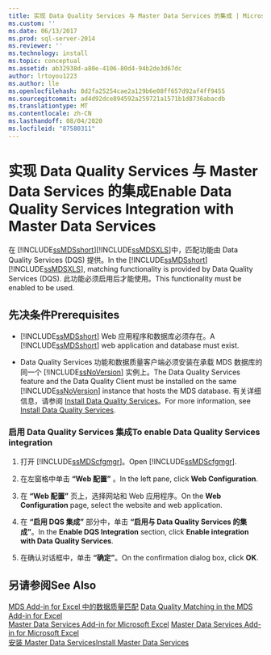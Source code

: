 ```yaml
---
title: 实现 Data Quality Services 与 Master Data Services 的集成 | Microsoft Docs
ms.custom: ''
ms.date: 06/13/2017
ms.prod: sql-server-2014
ms.reviewer: ''
ms.technology: install
ms.topic: conceptual
ms.assetid: ab32938d-a80e-4106-80d4-94b2de3d67dc
author: lrtoyou1223
ms.author: lle
ms.openlocfilehash: 8d2fa25254cae2a129b6e08ff657d92af4ff9455
ms.sourcegitcommit: ad4d92dce894592a259721a1571b1d8736abacdb
ms.translationtype: MT
ms.contentlocale: zh-CN
ms.lasthandoff: 08/04/2020
ms.locfileid: "87580311"
---
```

# <a name="enable-data-quality-services-integration-with-master-data-services"></a><span data-ttu-id="61431-102">实现 Data Quality Services 与 Master Data Services 的集成</span><span class="sxs-lookup"><span data-stu-id="61431-102">Enable Data Quality Services Integration with Master Data Services</span></span>
  <span data-ttu-id="61431-103">在 [!INCLUDE[ssMDSshort](../../includes/ssmdsshort-md.md)][!INCLUDE[ssMDSXLS](../../includes/ssmdsxls-md.md)]中，匹配功能由 Data Quality Services (DQS) 提供。</span><span class="sxs-lookup"><span data-stu-id="61431-103">In the [!INCLUDE[ssMDSshort](../../includes/ssmdsshort-md.md)][!INCLUDE[ssMDSXLS](../../includes/ssmdsxls-md.md)], matching functionality is provided by Data Quality Services (DQS).</span></span> <span data-ttu-id="61431-104">此功能必须启用后才能使用。</span><span class="sxs-lookup"><span data-stu-id="61431-104">This functionality must be enabled to be used.</span></span>  
  
## <a name="prerequisites"></a><span data-ttu-id="61431-105">先决条件</span><span class="sxs-lookup"><span data-stu-id="61431-105">Prerequisites</span></span>  
  
-   <span data-ttu-id="61431-106">[!INCLUDE[ssMDSshort](../../includes/ssmdsshort-md.md)] Web 应用程序和数据库必须存在。</span><span class="sxs-lookup"><span data-stu-id="61431-106">A [!INCLUDE[ssMDSshort](../../includes/ssmdsshort-md.md)] web application and database must exist.</span></span>  
  
-   <span data-ttu-id="61431-107">Data Quality Services 功能和数据质量客户端必须安装在承载 MDS 数据库的同一个 [!INCLUDE[ssNoVersion](../../includes/ssnoversion-md.md)] 实例上。</span><span class="sxs-lookup"><span data-stu-id="61431-107">The Data Quality Services feature and the Data Quality Client must be installed on the same [!INCLUDE[ssNoVersion](../../includes/ssnoversion-md.md)] instance that hosts the MDS database.</span></span> <span data-ttu-id="61431-108">有关详细信息，请参阅 [Install Data Quality Services](../../data-quality-services/install-windows/install-data-quality-services.md)。</span><span class="sxs-lookup"><span data-stu-id="61431-108">For more information, see [Install Data Quality Services](../../data-quality-services/install-windows/install-data-quality-services.md).</span></span>  
  
### <a name="to-enable-data-quality-services-integration"></a><span data-ttu-id="61431-109">启用 Data Quality Services 集成</span><span class="sxs-lookup"><span data-stu-id="61431-109">To enable Data Quality Services integration</span></span>  
  
1.  <span data-ttu-id="61431-110">打开 [!INCLUDE[ssMDScfgmgr](../../includes/ssmdscfgmgr-md.md)]。</span><span class="sxs-lookup"><span data-stu-id="61431-110">Open [!INCLUDE[ssMDScfgmgr](../../includes/ssmdscfgmgr-md.md)].</span></span>  
  
2.  <span data-ttu-id="61431-111">在左窗格中单击 **“Web 配置”** 。</span><span class="sxs-lookup"><span data-stu-id="61431-111">In the left pane, click **Web Configuration**.</span></span>  
  
3.  <span data-ttu-id="61431-112">在 **“Web 配置”** 页上，选择网站和 Web 应用程序。</span><span class="sxs-lookup"><span data-stu-id="61431-112">On the **Web Configuration** page, select the website and web application.</span></span>  
  
4.  <span data-ttu-id="61431-113">在 **“启用 DQS 集成”** 部分中，单击 **“启用与 Data Quality Services 的集成”**。</span><span class="sxs-lookup"><span data-stu-id="61431-113">In the **Enable DQS Integration** section, click **Enable integration with Data Quality Services**.</span></span>  
  
5.  <span data-ttu-id="61431-114">在确认对话框中，单击 **“确定”**。</span><span class="sxs-lookup"><span data-stu-id="61431-114">On the confirmation dialog box, click **OK**.</span></span>  
  
## <a name="see-also"></a><span data-ttu-id="61431-115">另请参阅</span><span class="sxs-lookup"><span data-stu-id="61431-115">See Also</span></span>  
 <span data-ttu-id="61431-116">[MDS Add-in for Excel 中的数据质量匹配](../microsoft-excel-add-in/data-quality-matching-in-the-mds-add-in-for-excel.md) </span><span class="sxs-lookup"><span data-stu-id="61431-116">[Data Quality Matching in the MDS Add-in for Excel](../microsoft-excel-add-in/data-quality-matching-in-the-mds-add-in-for-excel.md) </span></span>  
 <span data-ttu-id="61431-117">[Master Data Services Add-in for Microsoft Excel](../microsoft-excel-add-in/master-data-services-add-in-for-microsoft-excel.md) </span><span class="sxs-lookup"><span data-stu-id="61431-117">[Master Data Services Add-in for Microsoft Excel](../microsoft-excel-add-in/master-data-services-add-in-for-microsoft-excel.md) </span></span>  
 [<span data-ttu-id="61431-118">安装 Master Data Services</span><span class="sxs-lookup"><span data-stu-id="61431-118">Install Master Data Services</span></span>](install-master-data-services.md)  
  
  
